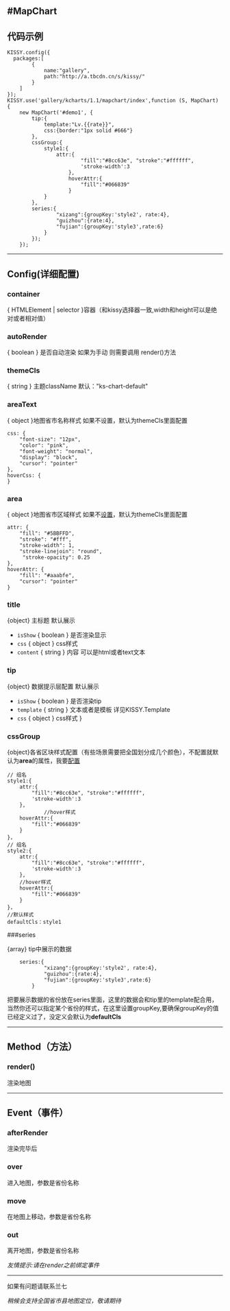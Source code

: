 #MapChart
---
代码示例
---
    KISSY.config({
      packages:[
    		{
    			name:"gallery",
    			path:"http://a.tbcdn.cn/s/kissy/"
    		}
    	]
    });
    KISSY.use('gallery/kcharts/1.1/mapchart/index',function (S, MapChart) {
    	new MapChart('#demo1', {
    		tip:{
    			template:"Lv.{{rate}}",
    			css:{border:"1px solid #666"}
    		},
    		cssGroup:{
    			style1:{
    				attr:{
    						"fill":"#8cc63e", "stroke":"#ffffff",
    						'stroke-width':3
                        },
    					hoverAttr:{
    						"fill":"#066839"
    					}
    			}
    		},
    		series:{
    				"xizang":{groupKey:'style2', rate:4},
    				"guizhou":{rate:4},
    				"fujian":{groupKey:'style3',rate:6}
    			}
    		});
    	});

---
Config(详细配置)
---
### container
{ HTMLElement | selector }容器（和kissy选择器一致,width和height可以是绝对或者相对值）
### autoRender
{ boolean } 是否自动渲染 如果为手动 则需要调用 render()方法
### themeCls
{ string } 主题className 默认："ks-chart-default"
### areaText
{ object }地图省市名称样式 如果不设置，默认为themeCls里面配置

    css: {
	    "font-size": "12px",
	    "color": "pink",
	    "font-weight": "normal",
	    "display": "block",
	    "cursor": "pointer"
    },
    hoverCss: {
    }

### area
{ object }地图省市区域样式 如果不[设置](http://raphaeljs.com/reference.html#Element.attr "raphaeljs样式")，默认为themeCls里面配置

	attr: {
        "fill": "#5BBFFD",
        "stroke": "#fff",
		"stroke-width": 1,
		"stroke-linejoin": "round",
         "stroke-opacity": 0.25
    },
	hoverAttr: {
		"fill": "#aaabfe",
		"cursor": "pointer"
    }


### title
{object} 主标题 默认展示

   - `isShow` { boolean } 是否渲染显示
   - `css` { object } css样式
   - `content` { string } 内容 可以是html或者text文本

### tip

  {object} 数据提示层配置 默认展示

   - `isShow` { boolean } 是否渲染tip
   - `template` { string } 文本或者是模板 详见KISSY.Template
   - `css` { object } css样式 }

### cssGroup

  {object}各省区块样式配置（有些场景需要把全国划分成几个颜色），不配置就默认为**area**的属性，我要[配置](http://raphaeljs.com/reference.html#Element.attr "raphaeljs样式")

	// 组名
	style1:{
		attr:{
			"fill":"#8cc63e", "stroke":"#ffffff",
			'stroke-width':3
		},
				//hover样式
		hoverAttr:{
			"fill":"#066839"
		}
	}，
	// 组名
  	style2:{
		attr:{
			"fill":"#8cc63e", "stroke":"#ffffff",
			'stroke-width':3
		},
		//hover样式
		hoverAttr:{
			"fill":"#066839"
		}
	}，
	//默认样式
	defaultCls：style1

###series

{array} tip中展示的数据

		series:{
				"xizang":{groupKey:'style2', rate:4},
				"guizhou":{rate:4},
				"fujian":{groupKey:'style3',rate:6}
			}

把要展示数据的省份放在series里面，这里的数据会和tip里的template配合用，当然你还可以指定某个省份的样式，在这里设置groupKey,要确保groupKey的值已经定义过了，没定义会默认为**defaultCls**

---
Method（方法）
---
### render()
渲染地图

---
Event（事件）
---

### afterRender
渲染完毕后

### over
进入地图，参数是省份名称

### move
在地图上移动，参数是省份名称

### out
离开地图，参数是省份名称

*友情提示:请在render之前绑定事件*

---
如果有问题请联系兰七

*稍候会支持全国省市县地图定位，敬请期待*

